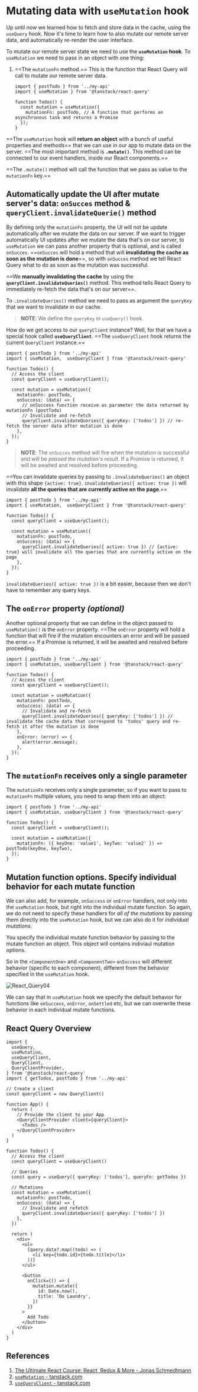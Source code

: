 # Mutating data with `useMutation` hook

Up until now we learned how to fetch and store data in the cache, using the `useQuery` hook. Now it's time to learn how to also mutate our remote server data, and automatically re-render the user interface.

To mutate our remote server state we need to use the **`useMutation` hook**. To `useMutation` we need to pass in an object with one thing:

1. ==The `mutationFn` method.== This is the function that React Query will call to mutate our remote server data.

   ```react
   import { postTodo } from '../my-api'
   import { useMutation } from '@tanstack/react-query'
   
   function Todos() {
     const mutation = useMutation({ 
       mutationFn: postTodo, // A function that performs an asynchronous task and returns a Promise 
     });
   }
   ```

==The `useMutation` hook will **return an object** with a bunch of useful properties and methods== that we can use in our app to mutate data on the server. ==The most important method is **`.mutate()`**. This method can be connected to our event handlers, inside our React components.==

==The `.mutate()` method will call the function that we pass as value to the `mutationFn` key.==

## Automatically update the UI after mutate server's data: `onSucces` method & `queryClient.invalidateQuerie()` method

By defining only the `mutationFn` property, the UI will not be update automatically after we mutate the data on our server. If we want to trigger automatically UI updates after we mutate the data that's on our server, to `useMutation` we can pass another property that is optional, and is called `onSucces`. ==`onSucces` will hold a method that will **invalidating the cache as soon as the mutation is done**==, so with `onSucces` method we tell React Query what to do as soon as the mutation was successful.

==We **manually invalidating the cache** by using the **`queryClient.invalidateQueries()`** method. This method tells React Query to immediately re-fetch the data that's on our server==.

To `.invalidateQueries()` method we need to pass as argument the `queryKey` that we want to invalidate in our cache.

> **NOTE**: We define the `queryKey` in `useQuery()` hook.

How do we get access to our `queryClient` instance? Well, for that we have a special hook called **`useQueryClient`**. ==The `useQueryClient` hook returns the current `QueryClient` instance.==

```react
import { postTodo } from '../my-api'
import { useMutation,  useQueryClient } from '@tanstack/react-query'

function Todos() {
  // Access the client
  const queryClient = useQueryClient();
  
  const mutation = useMutation({
    mutationFn: postTodo,
    onSuccess: (data) => {
      // onSuccess function receive as parameter the data returned by mutationFn (postTodo)
      // Invalidate and re-fetch
      queryClient.invalidateQueries({ queryKey: ['todos'] }) // re-fetch the server data after mutation is done
    },
  });
}
```

> **NOTE**: The `onSucces` method will fire when the mutation is successful and will be _passed the mutation's result_. If a Promise is returned, it will be awaited and resolved before proceeding.

==You can invalidate queries by passing to `.invalidateQueries()` an object with this shape `{active: true}`. `invalidateQueries({ active: true })` will invalidate **all the queries that are currently active on the page**.==

```react
import { postTodo } from '../my-api'
import { useMutation,  useQueryClient } from '@tanstack/react-query'

function Todos() {
  const queryClient = useQueryClient();
  
  const mutation = useMutation({
    mutationFn: postTodo,
    onSuccess: (data) => {
      queryClient.invalidateQueries({ active: true }) // {active: true} will invalidate all the queries that are currently active on the page
    },
  });
}
```

`invalidateQueries({ active: true })` is a bit easier, because then we don't have to remember any query keys.

## The `onError` property _(optional)_

Another optional property that we can define in the object passed to `useMutation()` is the `onError` property. ==The `onError` property will hold a function that will fire if the mutation encounters an error and will be passed the error.== If a Promise is returned, it will be awaited and resolved before proceeding.

```react
import { postTodo } from '../my-api'
import { useMutation, useQueryClient } from '@tanstack/react-query'

function Todos() {
  // Access the client
  const queryClient = useQueryClient();
  
  const mutation = useMutation({
    mutationFn: postTodo,
    onSuccess: (data) => {
      // Invalidate and re-fetch
      queryClient.invalidateQueries({ queryKey: ['todos'] }) // invalidate the cache data that correspond to 'todos' query and re-fetch it after the mutation is done
    },
    onError: (error) => {
      alert(error.message);
    },
  });
}
```

## The `mutationFn` receives only a single parameter

The `mutationFn` receives only a single parameter, so if you want to pass to `mutationFn` multiple values, you need to wrap them into an object:

```react
import { postTodo } from '../my-api'
import { useMutation, useQueryClient } from '@tanstack/react-query'

function Todos() {
  const queryClient = useQueryClient();
  
  const mutation = useMutation({
    mutationFn: ({ keyOne: 'value1', keyTwo: 'value2' }) => postTodo(keyOne, keyTwo),
  });
}
```

## Mutation function options. Specify individual behavior for each mutate function

We can also add, for example, `onSuccess` or `onError` handlers, not only into the `useMutation` hook, but right into the individual mutate function. So again, we do not need to specify these handlers for _all of the mutations_ by passing them directly into the `useMutation` hook, but we can also do it for _individual mutations_.

You specify the individual mutate function behavior by passing to the mutate function an object. This object will contains indiviaul mutation options.

So in the `<ComponentOne>` and `<ComponentTwo>` `onSuccess` will different behavior (specific to each component), different from the behavior specified in the `useMutation` hook.

![React_Query04](../../img/React_Query04.jpg)

We can say that in `useMutation` hook we specify the default behavior for functions like `onSuccess`, `onError`, `onSettled` etc, but we can overwrite these behavior in each individual mutate functions.

## React Query Overview

```react
import {
  useQuery,
  useMutation,
  useQueryClient,
  QueryClient,
  QueryClientProvider,
} from '@tanstack/react-query'
import { getTodos, postTodo } from '../my-api'

// Create a client
const queryClient = new QueryClient()

function App() {
  return (
    // Provide the client to your App
    <QueryClientProvider client={queryClient}>
      <Todos />
    </QueryClientProvider>
  )
}

function Todos() {
  // Access the client
  const queryClient = useQueryClient()

  // Queries
  const query = useQuery({ queryKey: ['todos'], queryFn: getTodos })

  // Mutations
  const mutation = useMutation({
    mutationFn: postTodo,
    onSuccess: (data) => {
      // Invalidate and refetch
      queryClient.invalidateQueries({ queryKey: ['todos'] })
    },
  })

  return (
    <div>
      <ul>
        {query.data?.map((todo) => (
          <li key={todo.id}>{todo.title}</li>
        ))}
      </ul>

      <button
        onClick={() => {
          mutation.mutate({
            id: Date.now(),
            title: 'Do Laundry',
          })
        }}
      >
        Add Todo
      </button>
    </div>
  )
}
```

## References

1. [The Ultimate React Course: React, Redux & More - Jonas Schmedtmann](https://www.udemy.com/course/the-ultimate-react-course/)
2. [`useMutation` - tanstack.com](https://tanstack.com/query/latest/docs/react/reference/useMutation)
3. [`useQueryClient` - tanstack.com](https://tanstack.com/query/latest/docs/react/reference/useQueryClient)
